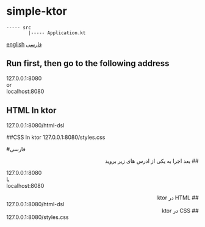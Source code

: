 # simple-ktor


```
----- src
        |----- Application.kt
```


<a href="#english">english</a> <a href="#fa">فارسی</a>

## Run first, then go to the following address
127.0.0.1:8080
<br>
or
<br>
localhost:8080

## HTML In ktor
127.0.0.1:8080/html-dsl

##CSS In ktor
127.0.0.1:8080/styles.css

#فارسی
<div id="fa" dir="rtl">
## بعد اجرا به یکی از ادرس های زیر بروید 
</div>

127.0.0.1:8080
<br>
یا
<br>
localhost:8080

<div dir="rtl">
## HTML در ktor
</div>
127.0.0.1:8080/html-dsl

<div dir="rtl">
## CSS در ktor
</div>
127.0.0.1:8080/styles.css
